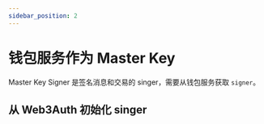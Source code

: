 ```yaml
---
sidebar_position: 2
---
```


# 钱包服务作为 Master Key

Master Key Signer 是签名消息和交易的 singer，需要从钱包服务获取 `signer`。

## 从 Web3Auth 初始化 singer

